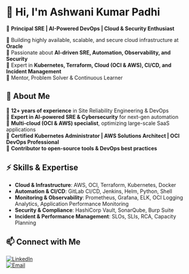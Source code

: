 # 👋 Hi, I'm Ashwani Kumar Padhi  

🚀 **Principal SRE | AI-Powered DevOps | Cloud & Security Enthusiast**  

🔹 Building highly available, scalable, and secure cloud infrastructure at **Oracle**  
🔹 Passionate about **AI-driven SRE, Automation, Observability, and Security**  
🔹 Expert in **Kubernetes, Terraform, Cloud (OCI & AWS), CI/CD, and Incident Management**  
🔹 Mentor, Problem Solver & Continuous Learner  

## 📌 About Me  

🔹 **12+ years of experience** in Site Reliability Engineering & DevOps  
🔹 **Expert in AI-powered SRE & Cybersecurity** for next-gen automation  
🔹 **Multi-cloud (OCI & AWS) specialist**, optimizing large-scale SaaS applications  
🔹 **Certified Kubernetes Administrator | AWS Solutions Architect | OCI DevOps Professional**  
🔹 **Contributor to open-source tools & DevOps best practices**  

## ⚡ Skills & Expertise  

- **Cloud & Infrastructure**: AWS, OCI, Terraform, Kubernetes, Docker  
- **Automation & CI/CD**: GitLab CI/CD, Jenkins, Helm, Python, Shell  
- **Monitoring & Observability**: Prometheus, Grafana, ELK, OCI Logging Analytics, Application Performance Monitoring  
- **Security & Compliance**: HashiCorp Vault, SonarQube, Burp Suite  
- **Incident & Performance Management**: SLOs, SLIs, RCA, Capacity Planning  

## 📫 Connect with Me  

[![LinkedIn](https://img.shields.io/badge/LinkedIn-ashwani--padhi-blue?style=flat&logo=linkedin)](https://www.linkedin.com/in/ashwani-padhi/)  
[![Email](https://img.shields.io/badge/Email-ashwani90devops%40gmail.com-red?style=flat&logo=gmail)](mailto:ashwani90devops@gmail.com)  
